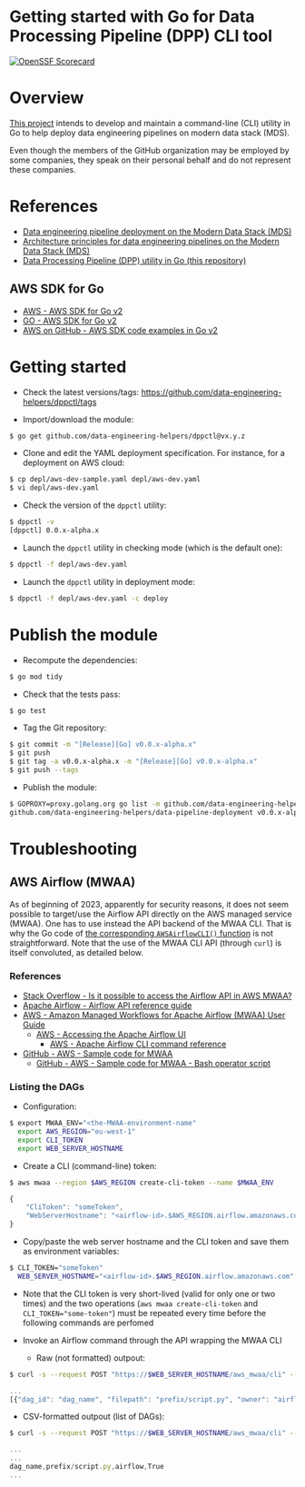 Getting started with Go for Data Processing Pipeline (DPP) CLI tool
===================================================================

[![OpenSSF
Scorecard](https://api.securityscorecards.dev/projects/github.com/data-engineering-helpers/dppctl/badge)](https://api.securityscorecards.dev/projects/github.com/data-engineering-helpers/dppctl)

# Overview
[This project](https://github.com/data-engineering-helpers/dppctl)
intends to develop and maintain a command-line (CLI) utility in Go
to help deploy data engineering pipelines on modern data stack (MDS).

Even though the members of the GitHub organization may be employed by
some companies, they speak on their personal behalf and do not represent
these companies.

# References
* [Data engineering pipeline deployment on the Modern Data Stack (MDS)](https://github.com/data-engineering-helpers/data-pipeline-deployment)
* [Architecture principles for data engineering pipelines on the Modern Data Stack (MDS)](https://github.com/data-engineering-helpers/architecture-principles)
* [Data Processing Pipeline (DPP) utility in Go (this repository)](https://github.com/data-engineering-helpers/dppctl)

## AWS SDK for Go
* [AWS - AWS SDK for Go v2](https://aws.github.io/aws-sdk-go-v2/docs/)
* [GO - AWS SDK for Go v2](https://pkg.go.dev/github.com/aws/aws-sdk-go-v2)
* [AWS on GitHub - AWS SDK code examples in Go v2](https://github.com/awsdocs/aws-doc-sdk-examples/tree/main/gov2)

# Getting started
* Check the latest versions/tags:
  https://github.com/data-engineering-helpers/dppctl/tags

* Import/download the module:
```bash
$ go get github.com/data-engineering-helpers/dppctl@vx.y.z
```

* Clone and edit the YAML deployment specification. For instance,
  for a deployment on AWS cloud:
```bash
$ cp depl/aws-dev-sample.yaml depl/aws-dev.yaml
$ vi depl/aws-dev.yaml
```

* Check the version of the `dppctl` utility:
```bash
$ dppctl -v
[dppctl] 0.0.x-alpha.x
```

* Launch the `dppctl` utility in checking mode (which is the default one):
```bash
$ dppctl -f depl/aws-dev.yaml
```

* Launch the `dppctl` utility in deployment mode:
```bash
$ dppctl -f depl/aws-dev.yaml -c deploy
```

# Publish the module
* Recompute the dependencies:
```bash
$ go mod tidy
```

* Check that the tests pass:
```bash
$ go test
```

* Tag the Git repository:
```bash
$ git commit -m "[Release][Go] v0.0.x-alpha.x"
$ git push
$ git tag -a v0.0.x-alpha.x -m "[Release][Go] v0.0.x-alpha.x"
$ git push --tags
```

* Publish the module:
```bash
$ GOPROXY=proxy.golang.org go list -m github.com/data-engineering-helpers/dppctl@v0.0.x-alpha.x
github.com/data-engineering-helpers/data-pipeline-deployment v0.0.x-alpha.x
```

# Troubleshooting

## AWS Airflow (MWAA)
As of beginning of 2023, apparently for security reasons, it does not seem
possible to target/use the Airflow API directly on
the AWS managed service (MWAA). One has to use instead the API backend
of the MWAA CLI. That is why the Go code of
[the corresponding `AWSAirflowCLI()` function](https://github.com/data-engineering-helpers/dppctl/blob/main/service/aws.go#AWSAirflowCLI)
is not straightforward.
Note that the use of the MWAA CLI API (through `curl`) is itself
convoluted, as detailed below.
	 
### References
* [Stack Overflow - Is it possible to access the Airflow API in AWS MWAA?](https://stackoverflow.com/questions/67884770/is-it-possible-to-access-the-airflow-api-in-aws-mwaa)
* [Apache Airflow - Airflow API reference guide](https://airflow.apache.org/docs/apache-airflow/stable/stable-rest-api-ref.html)
* [AWS - Amazon Managed Workflows for Apache Airflow (MWAA) User Guide](https://docs.aws.amazon.com/mwaa/index.html)
   + [AWS - Accessing the Apache Airflow UI](https://docs.aws.amazon.com/mwaa/latest/userguide/access-airflow-ui.html)
     - [AWS - Apache Airflow CLI command reference](https://docs.aws.amazon.com/mwaa/latest/userguide/airflow-cli-command-reference.html) 
* [GitHub - AWS - Sample code for MWAA](https://github.com/aws-samples/amazon-mwaa-examples)
  + [GitHub - AWS - Sample code for MWAA - Bash operator script](https://github.com/aws-samples/amazon-mwaa-examples/tree/main/dags/bash_operator_script)

### Listing the DAGs
* Configuration:
```bash
$ export MWAA_ENV="<the-MWAA-environment-name"
  export AWS_REGION="eu-west-1"
  export CLI_TOKEN
  export WEB_SERVER_HOSTNAME
```

* Create a CLI (command-line) token:
```bash
$ aws mwaa --region $AWS_REGION create-cli-token --name $MWAA_ENV
```
```javascript
{
    "CliToken": "someToken",
    "WebServerHostname": "<airflow-id>.$AWS_REGION.airflow.amazonaws.com"
}
```

* Copy/paste the web server hostname and the CLI token and save them
  as environment variables:
```bash
$ CLI_TOKEN="someToken"
  WEB_SERVER_HOSTNAME="<airflow-id>.$AWS_REGION.airflow.amazonaws.com"
```

* Note that the CLI token is very short-lived (valid for only one or two times)
  and the two operations (`aws mwaa create-cli-token` and
  `CLI_TOKEN="some-token"`) must be repeated every time before
  the following commands are perfomed

* Invoke an Airflow command through the API wrapping the MWAA CLI
  + Raw (not formatted) outpout:
```bash
$ curl -s --request POST "https://$WEB_SERVER_HOSTNAME/aws_mwaa/cli" --header "Authorization: Bearer $CLI_TOKEN" --header "Content-Type: text/plain" --data-raw "dags list -o json"|jq -r ".stdout" | base64 -d
```
```javascript
...
[{"dag_id": "dag_name", "filepath": "prefix/script.py", "owner": "airflow", "paused": "True"}, {"dag_id": ...}, ...]
```
  + CSV-formatted outpout (list of DAGs):
```bash
$ curl -s --request POST "https://$WEB_SERVER_HOSTNAME/aws_mwaa/cli" --header "Authorization: Bearer $CLI_TOKEN" --header "Content-Type: text/plain" --data-raw "dags list -o json"|jq -r ".stdout" | base64 -d | grep "^\[{\"dag_id\"" | jq -r ".[]|[.dag_id,.filepath,.owner,.paused]|@csv" | sed -e s/\"//g
```
```javascript
...
...
dag_name,prefix/script.py,airflow,True
...
```

